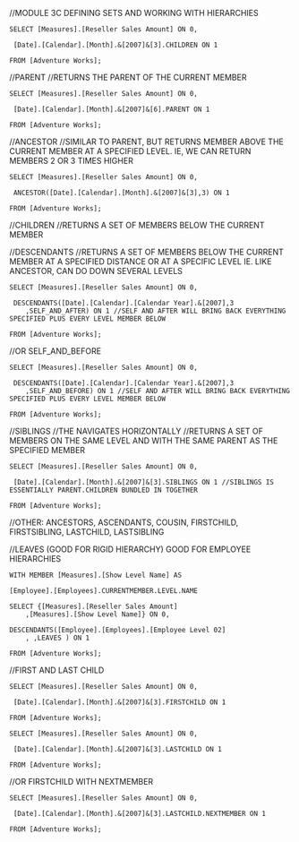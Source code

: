 //MODULE 3C DEFINING SETS AND WORKING WITH HIERARCHIES

	SELECT [Measures].[Reseller Sales Amount] ON 0,

	 [Date].[Calendar].[Month].&[2007]&[3].CHILDREN ON 1 

	FROM [Adventure Works];

//PARENT
//RETURNS THE PARENT OF THE CURRENT MEMBER

	SELECT [Measures].[Reseller Sales Amount] ON 0,

	 [Date].[Calendar].[Month].&[2007]&[6].PARENT ON 1 

	FROM [Adventure Works];


//ANCESTOR
//SIMILAR TO PARENT, BUT RETURNS MEMBER ABOVE THE CURRENT MEMBER AT A SPECIFIED LEVEL. IE, WE CAN RETURN MEMBERS 2 OR 3 TIMES HIGHER

	SELECT [Measures].[Reseller Sales Amount] ON 0,

	 ANCESTOR([Date].[Calendar].[Month].&[2007]&[3],3) ON 1 

	FROM [Adventure Works];



//CHILDREN
//RETURNS A SET OF MEMBERS BELOW THE CURRENT MEMBER




//DESCENDANTS
//RETURNS A SET OF MEMBERS BELOW THE CURRENT MEMBER AT A SPECIFIED DISTANCE OR AT A SPECIFIC LEVEL IE. LIKE ANCESTOR, CAN DO DOWN SEVERAL LEVELS

	SELECT [Measures].[Reseller Sales Amount] ON 0,

	 DESCENDANTS([Date].[Calendar].[Calendar Year].&[2007],3
		,SELF_AND_AFTER) ON 1 //SELF AND AFTER WILL BRING BACK EVERYTHING SPECIFIED PLUS EVERY LEVEL MEMBER BELOW

	FROM [Adventure Works];

//OR SELF_AND_BEFORE

	SELECT [Measures].[Reseller Sales Amount] ON 0,

	 DESCENDANTS([Date].[Calendar].[Calendar Year].&[2007],3
		,SELF_AND_BEFORE) ON 1 //SELF AND AFTER WILL BRING BACK EVERYTHING SPECIFIED PLUS EVERY LEVEL MEMBER BELOW

	FROM [Adventure Works];

//SIBLINGS
//THE NAVIGATES HORIZONTALLY
//RETURNS A SET OF MEMBERS ON THE SAME LEVEL AND WITH THE SAME PARENT AS THE SPECIFIED MEMBER

	SELECT [Measures].[Reseller Sales Amount] ON 0,

	 [Date].[Calendar].[Month].&[2007]&[3].SIBLINGS ON 1 //SIBLINGS IS ESSENTIALLY PARENT.CHILDREN BUNDLED IN TOGETHER

	FROM [Adventure Works];



//OTHER: ANCESTORS, ASCENDANTS, COUSIN, FIRSTCHILD, FIRSTSIBLING, LASTCHILD, LASTSIBLING


//LEAVES (GOOD FOR RIGID HIERARCHY) GOOD FOR EMPLOYEE HIERARCHIES

	WITH MEMBER [Measures].[Show Level Name] AS

	[Employee].[Employees].CURRENTMEMBER.LEVEL.NAME

	SELECT {[Measures].[Reseller Sales Amount]
		,[Measures].[Show Level Name]} ON 0,

	DESCENDANTS([Employee].[Employees].[Employee Level 02]
		, ,LEAVES ) ON 1

	FROM [Adventure Works];



//FIRST AND LAST CHILD

	SELECT [Measures].[Reseller Sales Amount] ON 0,

	 [Date].[Calendar].[Month].&[2007]&[3].FIRSTCHILD ON 1

	FROM [Adventure Works];

	SELECT [Measures].[Reseller Sales Amount] ON 0,

	 [Date].[Calendar].[Month].&[2007]&[3].LASTCHILD ON 1

	FROM [Adventure Works];

//OR FIRSTCHILD WITH NEXTMEMBER

	SELECT [Measures].[Reseller Sales Amount] ON 0,

	 [Date].[Calendar].[Month].&[2007]&[3].LASTCHILD.NEXTMEMBER ON 1

	FROM [Adventure Works];
